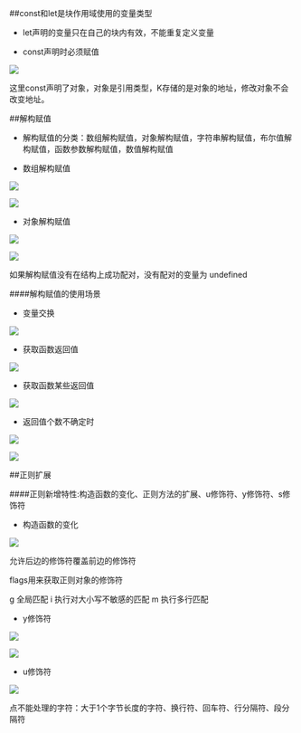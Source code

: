 ##const和let是块作用域使用的变量类型

- let声明的变量只在自己的块内有效，不能重复定义变量

- const声明时必须赋值

![](/assets/360截图20171101210551899.jpg)

这里const声明了对象，对象是引用类型，K存储的是对象的地址，修改对象不会改变地址。




##解构赋值

- 解构赋值的分类：数组解构赋值，对象解构赋值，字符串解构赋值，布尔值解构赋值，函数参数解构赋值，数值解构赋值

- 数组解构赋值

![](/assets/360截图20171101211402874.jpg)

![](/assets/360截图20171101211459459.jpg)

- 对象解构赋值

![](/assets/360截图20171101211745337.jpg)

![](/assets/360截图20171101212040778.jpg)

如果解构赋值没有在结构上成功配对，没有配对的变量为    undefined

####解构赋值的使用场景

- 变量交换

![](/assets/360截图20171101212203098.jpg)

- 获取函数返回值

![](/assets/360截图20171101212325367.jpg)

- 获取函数某些返回值

![](/assets/360截图20171101212441277.jpg)

- 返回值个数不确定时

![](/assets/360截图20171101212550779.jpg)


![](/assets/360截图20171101215015078.jpg)





##正则扩展

####正则新增特性:构造函数的变化、正则方法的扩展、u修饰符、y修饰符、s修饰符

- 构造函数的变化

![](/assets/360截图20171101215608279.jpg)

允许后边的修饰符覆盖前边的修饰符

flags用来获取正则对象的修饰符

g            全局匹配
i            执行对大小写不敏感的匹配
m            执行多行匹配



- y修饰符

![](/assets/360截图20171101220446084.jpg)

![](/assets/360截图20171101220439623.jpg)


- u修饰符

![](/assets/360截图20171101221221064.jpg)

点不能处理的字符：大于1个字节长度的字符、换行符、回车符、行分隔符、段分隔符








